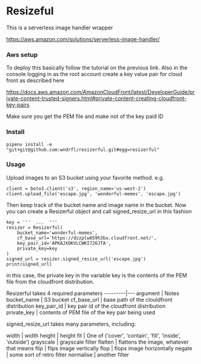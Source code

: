 # Resizeful

This is a serverless image handler wrapper

https://aws.amazon.com/solutions/serverless-image-handler/

### Aws setup

To deploy this basically follow the tutorial on the previous link.
Also in the console logging in as the root account create a key value 
pair for cloud front as described here

https://docs.aws.amazon.com/AmazonCloudFront/latest/DeveloperGuide/private-content-trusted-signers.html#private-content-creating-cloudfront-key-pairs

Make sure you get the PEM file and make not of the key paid ID

### Install

```
pipenv install -e "git+git@github.com:wndrfl/resizerful.git#egg=resizerful"
```

### Usage

Upload images to an S3 bucket using your favorite method. e.g.

```
client = boto3.client('s3', region_name='us-west-2')
client.upload_file('escape.jpg', 'wonderful-memes', 'escape.jpg')
```

Then keep track of the bucket name and image name in the bucket.
Now you can create a Resizerful object and call signed_resize_url
in this fashion

```
key = '''  ...  '''
resizer = Resizerful(
    bucket_name='wonderful-memes',
    cf_base_url='https://dzzplw659h3bu.cloudfront.net/',
    key_pair_id='APKAJXOKVLCWKI726JTA',
    private_key=key
)
signed_url = resizer.signed_resize_url('escape.jpg')
print(signed_url)
```

in this case, the private key in the variable key is the contents of
the PEM file from the cloudfront distribution.

Resizerful takes 4 required parameters
---------|---
argument | Notes
bucket_name | S3 bucket
cf_base_url | base path of the clouldfront distribution
key_pair_id | key pair id of the cloudfront distribution
private_key | contents of PEM file of the key pair being used

signed_resize_url takes many parameters, including:

width | width
height | height
fit | One of ('cover', 'contain', 'fill', 'inside', 'outside')
grayscale | grayscale filter
flatten | flattens the image, whatever that means
flip | flips image vertically
flop | flops image horizontally
negate | some sort of retro filter
normalise | another filter
